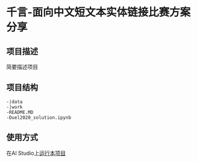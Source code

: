 # 千言-面向中文短文本实体链接比赛方案分享


## 项目描述
简要描述项目

## 项目结构
```
-|data
-|work
-README.MD
-Duel2020_solution.ipynb
```
## 使用方式
在AI Studio上[运行本项目](https://aistudio.baidu.com/aistudio/projectdetail/1590675)
